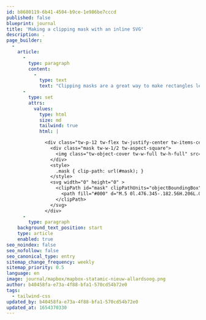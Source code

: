 ```yaml
---
id: b8680119-6b41-4504-b9ce-1e986be7cccd
published: false
blueprint: journal
title: 'Making a clipping mask with an inline SVG'
description: .
page_builder:
  -
    article:
      -
        type: paragraph
        content:
          -
            type: text
            text: "Clipping masks are a great way to make rectangles less boring. They're easy to create in design tools like Sketch but a little more tricky in CSS. "
      -
        type: set
        attrs:
          values:
            type: html
            size: md
            tailwind: true
            html: |

              <div class="tw-p-12 tw-flex tw-justify-center tw-items-center">
                <div class="mask tw-w-1/2 tw-aspect-square">
                  <img class="tw-object-cover tw-w-full tw-h-full" src="https://images.unsplash.com/photo-1441974231531-c6227db76b6e?ixlib=rb-1.2.1&ixid=MnwxMjA3fDB8MHxwaG90by1wYWdlfHx8fGVufDB8fHx8&auto=format&fit=crop&w=2071&q=80">
                </div>
                <style>
                  .mask { clip-path: url(#mask); }
                </style>
                <svg width="0" height="0" >
                  <clipPath id="mask" clipPathUnits="objectBoundingBox">
                    <path fill="#000" d="M.5 0l.476.345-.182.56H.206L.024.345z"/>
                  </clipPath>
                </svg>
              </div>
      -
        type: paragraph
    background_text_position: start
    type: article
    enabled: true
seo_noindex: false
seo_nofollow: false
seo_canonical_type: entry
sitemap_change_frequency: weekly
sitemap_priority: 0.5
language: en
image: journal/mapbox/mapbox-statamic-nieuw-allardsoog.png
author: b40458fa-e73a-4f88-bfa1-570cd54b72e0
tags:
  - tailwind-css
updated_by: b40458fa-e73a-4f88-bfa1-570cd54b72e0
updated_at: 1654370330
---
```

